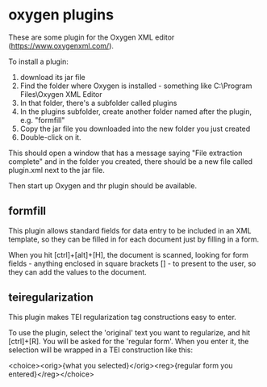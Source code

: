 # oxygen plugins

These are some plugin for the Oxygen XML editor (https://www.oxygenxml.com/).

To install a plugin:

1. download its jar file
2. Find the folder where Oxygen is installed - something like C:\Program Files\Oxygen XML Editor
3. In that folder, there's a subfolder called plugins
4. In the plugins subfolder, create another folder named after the plugin, e.g. "formfill"
5. Copy the jar file you downloaded into the new folder you just created
6. Double-click on it.

This should open a window that has a message saying "File extraction complete" and in the folder you created, there should be a new file called plugin.xml next to the jar file.

Then start up Oxygen and thr plugin should be available.

## formfill

This plugin allows standard fields for data entry to be included in an XML template, so they can be filled in for each document just by filling in a form.

When you hit [ctrl]+[alt]+[H], the document is scanned, looking for form fields - anything enclosed in square brackets [] - to present to the user, so they can add the values to the document.

## teiregularization

This plugin makes TEI regularization tag constructions easy to enter.

To use the plugin, select the 'original' text you want to regularize, and hit [ctrl]+[R]. You will be asked for the 'regular form'. When you enter it, the selection will be wrapped in a TEI construction like this:

&lt;choice&gt;&lt;orig&gt;{what you selected}&lt;/orig&gt;&lt;reg&gt;{regular form you entered}&lt;/reg&gt;&lt;/choice&gt;
